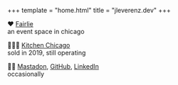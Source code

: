 +++
template = "home.html"
title = "jleverenz.dev"
+++

❤️ [Fairlie](https://www.fairliechicago.com/)<br/>
an event space in chicago

🧑🏻‍🍳 [Kitchen Chicago](https://www.kitchenchicago.com/)<br/>
sold in 2019, still operating

🧑‍💻 [Mastadon](https://noc.social/@jleverenz), [GitHub](https://github.com/jleverenz), [LinkedIn](https://www.linkedin.com/in/jeffleverenz/)<br/>
occasionally
